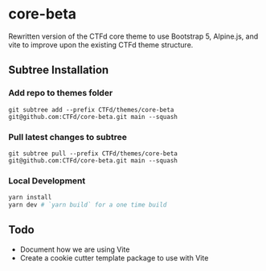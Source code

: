 # core-beta

Rewritten version of the CTFd core theme to use Bootstrap 5, Alpine.js, and vite to improve upon the existing CTFd theme structure. 

## Subtree Installation

### Add repo to themes folder

```
git subtree add --prefix CTFd/themes/core-beta git@github.com:CTFd/core-beta.git main --squash
```

### Pull latest changes to subtree
```
git subtree pull --prefix CTFd/themes/core-beta git@github.com:CTFd/core-beta.git main --squash
```

### Local Development

```bash
yarn install 
yarn dev # `yarn build` for a one time build
```

## Todo

- Document how we are using Vite
- Create a cookie cutter template package to use with Vite

